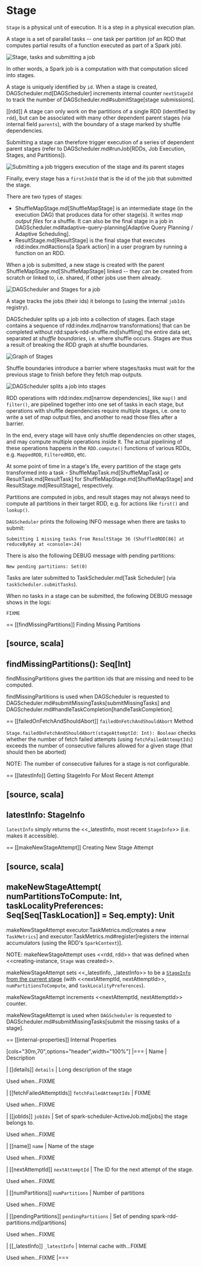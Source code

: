 # Stage

`Stage` is a physical unit of execution. It is a step in a physical execution plan.

A stage is a set of parallel tasks -- one task per partition (of an RDD that computes partial results of a function executed as part of a Spark job).

![Stage, tasks and submitting a job](../images/scheduler/stage-tasks.png)

In other words, a Spark job is a computation with that computation sliced into stages.

A stage is uniquely identified by `id`. When a stage is created, DAGScheduler.md[DAGScheduler] increments internal counter `nextStageId` to track the number of DAGScheduler.md#submitStage[stage submissions].

[[rdd]]
A stage can only work on the partitions of a single RDD (identified by `rdd`), but can be associated with many other dependent parent stages (via internal field `parents`), with the boundary of a stage marked by shuffle dependencies.

Submitting a stage can therefore trigger execution of a series of dependent parent stages (refer to DAGScheduler.md#runJob[RDDs, Job Execution, Stages, and Partitions]).

![Submitting a job triggers execution of the stage and its parent stages](../images/scheduler/job-stage.png)

Finally, every stage has a `firstJobId` that is the id of the job that submitted the stage.

There are two types of stages:

* ShuffleMapStage.md[ShuffleMapStage] is an intermediate stage (in the execution DAG) that produces data for other stage(s). It writes *map output files* for a shuffle. It can also be the final stage in a job in DAGScheduler.md#adaptive-query-planning[Adaptive Query Planning / Adaptive Scheduling].
* ResultStage.md[ResultStage] is the final stage that executes rdd:index.md#actions[a Spark action] in a user program by running a function on an RDD.

When a job is submitted, a new stage is created with the parent ShuffleMapStage.md[ShuffleMapStage] linked -- they can be created from scratch or linked to, i.e. shared, if other jobs use them already.

![DAGScheduler and Stages for a job](../images/scheduler/scheduler-job-shuffles-result-stages.png)

A stage tracks the jobs (their ids) it belongs to (using the internal `jobIds` registry).

DAGScheduler splits up a job into a collection of stages. Each stage contains a sequence of rdd:index.md[narrow transformations] that can be completed without rdd:spark-rdd-shuffle.md[shuffling] the entire data set, separated at *shuffle boundaries*, i.e. where shuffle occurs. Stages are thus a result of breaking the RDD graph at shuffle boundaries.

![Graph of Stages](../images/scheduler/dagscheduler-stages.png)

Shuffle boundaries introduce a barrier where stages/tasks must wait for the previous stage to finish before they fetch map outputs.

![DAGScheduler splits a job into stages](../images/scheduler/scheduler-job-splits-into-stages.png)

RDD operations with rdd:index.md[narrow dependencies], like `map()` and `filter()`, are pipelined together into one set of tasks in each stage, but operations with shuffle dependencies require multiple stages, i.e. one to write a set of map output files, and another to read those files after a barrier.

In the end, every stage will have only shuffle dependencies on other stages, and may compute multiple operations inside it. The actual pipelining of these operations happens in the `RDD.compute()` functions of various RDDs, e.g. `MappedRDD`, `FilteredRDD`, etc.

At some point of time in a stage's life, every partition of the stage gets transformed into a task - ShuffleMapTask.md[ShuffleMapTask] or ResultTask.md[ResultTask] for ShuffleMapStage.md[ShuffleMapStage] and ResultStage.md[ResultStage], respectively.

Partitions are computed in jobs, and result stages may not always need to compute all partitions in their target RDD, e.g. for actions like `first()` and `lookup()`.

`DAGScheduler` prints the following INFO message when there are tasks to submit:

```
Submitting 1 missing tasks from ResultStage 36 (ShuffledRDD[86] at reduceByKey at <console>:24)
```

There is also the following DEBUG message with pending partitions:

```
New pending partitions: Set(0)
```

Tasks are later submitted to TaskScheduler.md[Task Scheduler] (via `taskScheduler.submitTasks`).

When no tasks in a stage can be submitted, the following DEBUG message shows in the logs:

```
FIXME
```

== [[findMissingPartitions]] Finding Missing Partitions

[source, scala]
----
findMissingPartitions(): Seq[Int]
----

findMissingPartitions gives the partition ids that are missing and need to be computed.

findMissingPartitions is used when DAGScheduler is requested to DAGScheduler.md#submitMissingTasks[submitMissingTasks] and DAGScheduler.md#handleTaskCompletion[handleTaskCompletion].

== [[failedOnFetchAndShouldAbort]] `failedOnFetchAndShouldAbort` Method

`Stage.failedOnFetchAndShouldAbort(stageAttemptId: Int): Boolean` checks whether the number of fetch failed attempts (using `fetchFailedAttemptIds`) exceeds the number of consecutive failures allowed for a given stage (that should then be aborted)

NOTE: The number of consecutive failures for a stage is not configurable.

== [[latestInfo]] Getting StageInfo For Most Recent Attempt

[source, scala]
----
latestInfo: StageInfo
----

`latestInfo` simply returns the <<_latestInfo, most recent `StageInfo`>> (i.e. makes it accessible).

== [[makeNewStageAttempt]] Creating New Stage Attempt

[source, scala]
----
makeNewStageAttempt(
  numPartitionsToCompute: Int,
  taskLocalityPreferences: Seq[Seq[TaskLocation]] = Seq.empty): Unit
----

makeNewStageAttempt executor:TaskMetrics.md[creates a new `TaskMetrics`] and executor:TaskMetrics.md#register[registers the internal accumulators (using the RDD's `SparkContext`)].

NOTE: makeNewStageAttempt uses <<rdd, rdd>> that was defined when <<creating-instance, `Stage` was created>>.

makeNewStageAttempt sets <<_latestInfo, _latestInfo>> to be a [`StageInfo` from the current stage](StageInfo.md#fromStage) (with <<nextAttemptId, nextAttemptId>>, `numPartitionsToCompute`, and `taskLocalityPreferences`).

makeNewStageAttempt increments <<nextAttemptId, nextAttemptId>> counter.

makeNewStageAttempt is used when `DAGScheduler` is requested to DAGScheduler.md#submitMissingTasks[submit the missing tasks of a stage].

== [[internal-properties]] Internal Properties

[cols="30m,70",options="header",width="100%"]
|===
| Name
| Description

| [[details]] `details`
| Long description of the stage

Used when...FIXME

| [[fetchFailedAttemptIds]] `fetchFailedAttemptIds`
| FIXME

Used when...FIXME

| [[jobIds]] `jobIds`
| Set of spark-scheduler-ActiveJob.md[jobs] the stage belongs to.

Used when...FIXME

| [[name]] `name`
| Name of the stage

Used when...FIXME

| [[nextAttemptId]] `nextAttemptId`
| The ID for the next attempt of the stage.

Used when...FIXME

| [[numPartitions]] `numPartitions`
| Number of partitions

Used when...FIXME

| [[pendingPartitions]] `pendingPartitions`
| Set of pending spark-rdd-partitions.md[partitions]

Used when...FIXME

| [[_latestInfo]] `_latestInfo`
| Internal cache with...FIXME

Used when...FIXME
|===
